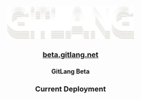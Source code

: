 <div align=center>
  <a href="https://gitlang.net">
    <img src="docs/public/assets/img/gitlang.svg" style="height: 75px" alt="GitLang logo" />
  </a>

### [beta.gitlang.net](https://beta.gitlang.net)

#### GitLang Beta

### Current Deployment
